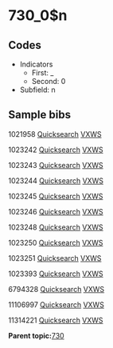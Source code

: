 # 730\_0$n

## Codes

-   Indicators
    -   First: \_
    -   Second: 0
-   Subfield: n

## Sample bibs

1021958 [Quicksearch](https://search.library.yale.edu/catalog/1021958) [VXWS](http://prodorbis.library.yale.edu:7014/vxws/GetHoldingsService?bibId=1021958)

1023242 [Quicksearch](https://search.library.yale.edu/catalog/1023242) [VXWS](http://prodorbis.library.yale.edu:7014/vxws/GetHoldingsService?bibId=1023242)

1023243 [Quicksearch](https://search.library.yale.edu/catalog/1023243) [VXWS](http://prodorbis.library.yale.edu:7014/vxws/GetHoldingsService?bibId=1023243)

1023244 [Quicksearch](https://search.library.yale.edu/catalog/1023244) [VXWS](http://prodorbis.library.yale.edu:7014/vxws/GetHoldingsService?bibId=1023244)

1023245 [Quicksearch](https://search.library.yale.edu/catalog/1023245) [VXWS](http://prodorbis.library.yale.edu:7014/vxws/GetHoldingsService?bibId=1023245)

1023246 [Quicksearch](https://search.library.yale.edu/catalog/1023246) [VXWS](http://prodorbis.library.yale.edu:7014/vxws/GetHoldingsService?bibId=1023246)

1023248 [Quicksearch](https://search.library.yale.edu/catalog/1023248) [VXWS](http://prodorbis.library.yale.edu:7014/vxws/GetHoldingsService?bibId=1023248)

1023250 [Quicksearch](https://search.library.yale.edu/catalog/1023250) [VXWS](http://prodorbis.library.yale.edu:7014/vxws/GetHoldingsService?bibId=1023250)

1023251 [Quicksearch](https://search.library.yale.edu/catalog/1023251) [VXWS](http://prodorbis.library.yale.edu:7014/vxws/GetHoldingsService?bibId=1023251)

1023393 [Quicksearch](https://search.library.yale.edu/catalog/1023393) [VXWS](http://prodorbis.library.yale.edu:7014/vxws/GetHoldingsService?bibId=1023393)

6794328 [Quicksearch](https://search.library.yale.edu/catalog/6794328) [VXWS](http://prodorbis.library.yale.edu:7014/vxws/GetHoldingsService?bibId=6794328)

11106997 [Quicksearch](https://search.library.yale.edu/catalog/11106997) [VXWS](http://prodorbis.library.yale.edu:7014/vxws/GetHoldingsService?bibId=11106997)

11314221 [Quicksearch](https://search.library.yale.edu/catalog/11314221) [VXWS](http://prodorbis.library.yale.edu:7014/vxws/GetHoldingsService?bibId=11314221)

**Parent topic:**[730](../../tags/730/730.md)

